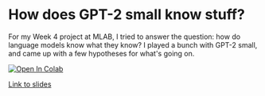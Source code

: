 # How does GPT-2 small know stuff?

For my Week 4 project at MLAB, I tried to answer the question: how do language models know what they know? I played a bunch with GPT-2 small, and came up with a few hypotheses for what's going on.

[![Open In Colab](https://colab.research.google.com/assets/colab-badge.svg)](https://colab.research.google.com/github/haoxing-du/facts-in-llms/blob/main/Facts_in_GPT2_sm.ipynb)

[Link to slides](https://docs.google.com/presentation/d/1dAPVBqQkvQHWPbBr9t4g38QxBxLkgAUclf_AHijdQPA/edit?usp=sharing)
